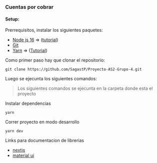 
### Cuentas por cobrar

#### Setup:

Prerrequisitos, instalar los siguientes paquetes:

 - [Node js 16](https://nodejs.org/)  => ([tutorial](https://www.youtube.com/watch?v=2p-mM1uybaQ))
 - [Git](https://git-scm.com/download/win)
 - [Yarn](https://yarnpkg.com/) => ([Tutorial](https://www.youtube.com/watch?v=OfrKqymH0Rk))


 Como primer paso hay que clonar el repositorio:

```
git clone https://github.com/SagastP/Proyecto-AS2-Grupo-4.git
```

Luego se ejecunta los siguientes comandos:

> Los siguientes comandos se ejecunta en la carpeta donde esta el proyecto

Instalar dependencias
```
yarn 
```

Correr proyecto en modo desarrollo
```
yarn dev
```


Links para documentacion de librerias

 - [nextjs](https://nextjs.org/docs/getting-started)
 - [material ui](https://mui.com/material-ui/getting-started/)

